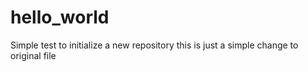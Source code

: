 # hello_world
Simple test to initialize a new repository
this is just a simple change to original file
